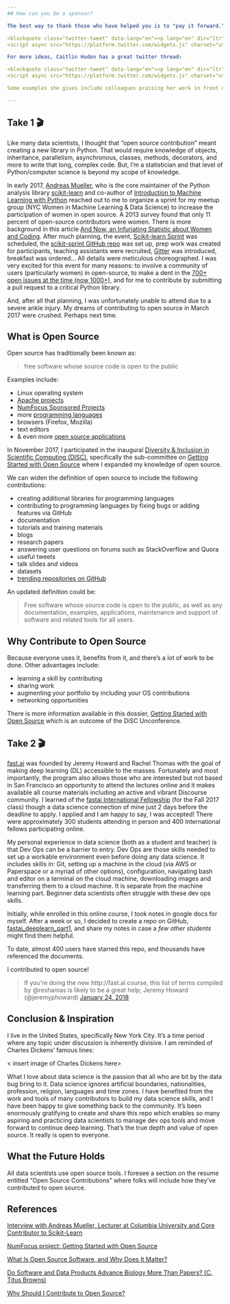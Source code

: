 ```yaml
---
## How can you be a sponsor? 

The best way to thank those who have helped you is to "pay it forward." When you start to get more influence and opportunities, it becomes your responsibility to help pull others up behind you. For example, if you're a seasoned speaker, think about recommending others for opportunities, especially when you can't go yourself, like Julia Evans recently did:

<blockquote class="twitter-tweet" data-lang="en"><p lang="en" dir="ltr">I get email about a lot of speaking opportunities. if you&#39;re looking to give more talks (especially if you&#39;re from a marginalized group), reply to this with a link to a video of a talk you&#39;re proud of!</p>&mdash; 🔎Julia Evans🔍 (@b0rk) <a href="https://twitter.com/b0rk/status/960884397644898305?ref_src=twsrc%5Etfw">February 6, 2018</a></blockquote>
<script async src="https://platform.twitter.com/widgets.js" charset="utf-8"></script>

For more ideas, Caitlin Hudon has a great twitter thread: 

<blockquote class="twitter-tweet" data-lang="en"><p lang="en" dir="ltr">Below are examples of &quot;good guys in tech&quot; and things they have done that have helped my career. I hope others can follow their example.</p>&mdash; Caitlin Hudon👩🏼‍💻 (@beeonaposy) <a href="https://twitter.com/beeonaposy/status/895799250055024640?ref_src=twsrc%5Etfw">August 11, 2017</a></blockquote>
<script async src="https://platform.twitter.com/widgets.js" charset="utf-8"></script>

Some examples she gives include colleagues praising her work in front of her boss, sharing their salary information with her, and promoting the work of women, including by doing something as seemingly small as tweeting about it. When Caitlin started RLadies Austin, she had men reaching out to offer their time, training materials, meeting spaces, and promotion of the meetup. 

---
```

## Take 1 :clapper:

Like many data scientists, I thought that “open source contribution” meant creating a new library in Python.  That would require knowledge of objects, inheritance, parallelism, asynchronous, classes, methods, decorators, and more to write that long, complex code.  But, I’m a statistician and that level of Python/computer science is beyond my scope of knowledge.  

In early 2017, [Andreas Mueller](https://twitter.com/amuellerml), who is the core maintainer of the Python analysis library [scikit-learn](https://github.com/scikit-learn/scikit-learn) and co-author of [Introduction to Machine Learning with Python](http://shop.oreilly.com/product/0636920030515.do) reached out to me to organize a sprint for my meetup group (NYC Women in Machine Learning & Data Science) to increase the participation of women in open source.  A 2013 survey found that only 11 percent of open-source contributors were women.  There is more background in this article [And Now, an Infuriating Statistic about Women and Coding](https://www.newamerica.org/weekly/111/and-now-an-infuriating-statistic-about-women-and-coding/).   After much planning, the event, [Scikit-learn Sprint](https://www.meetup.com/NYC-Women-in-Machine-Learning-Data-Science/events/237123181/) was scheduled, the [scikit-sprint GitHub repo](https://github.com/WiMLDS/scikit-sprint) was set up, prep work was created for participants, teaching assistants were recruited, [Gitter](https://gitter.im/scikit-learn/scikit-learn) was introduced, breakfast was ordered…  All details were meticulous choreographed.  I was very excited for this event for many reasons: to involve a community of users (particularly women) in open-source, to make a dent in the [700+ open issues at the time (now 1000+)](https://github.com/scikit-learn/scikit-learn/issues), and for me to contribute by submitting a pull request to a critical Python library.  

And, after all that planning, I was unfortunately unable to attend due to a severe ankle injury.  My dreams of contributing to open source in March 2017 were crushed.  Perhaps next time.  


## What is Open Source

Open source has traditionally been known as:  
>free software whose source code is open to the public  

Examples include:  
- Linux operating system
- [Apache projects](https://projects.apache.org/projects.html?name)
- [NumFocus Sponsored Projects](https://www.numfocus.org/sponsored-projects)
- more [programming languages](https://github.com/collections/programming-languages)
- browsers (Firefox, Mozilla)
- text editors
- & even more [open source applications](https://opensource.com/resources/projects-and-applications)

In November 2017, I participated in the inaugural [Diversity & Inclusion in Scientific Computing (DISC)](https://pydata.org/nyc2017/diversity-inclusion/disc-unconference-2017/), specifically the sub-committee on [Getting Started with Open Source](https://github.com/numfocus/getting-started-with-open-source) where I expanded my knowledge of open source.    

We can widen the definition of open source to include the following contributions:
- creating additional libraries for programming languages
- contributing to programming languages by fixing bugs or adding features via GitHub
- documentation
- tutorials and training materials
- blogs
- research papers
- answering user questions on forums such as StackOverflow and Quora
- useful tweets
- talk slides and videos
- datasets
- [trending repositories on GitHub](https://github.com/trending)

An updated definition could be:  
>Free software whose source code is open to the public, as well as any documentation, examples, applications, maintenance and support of software and related tools for all users.

 

## Why Contribute to Open Source
Because everyone uses it, benefits from it, and there’s a lot of work to be done.  Other advantages include:  
- learning a skill by contributing
- sharing work
- augmenting your portfolio by including your OS contributions
- networking opportunities

There is more information available in this dossier, [Getting Started with Open Source](https://github.com/numfocus/getting-started-with-open-source) which is an outcome of the DiSC Unconference.


## Take 2 :clapper:

[fast.ai](http://www.fast.ai) was founded by Jeremy Howard and Rachel Thomas with the goal of making deep learning (DL) accessible to the masses.  Fortunately and most importantly, the program also allows those who are interested but not based in San Francisco an opportunity to attend the lectures online and it makes available all course materials including an active and vibrant Discourse community.  I learned of the [fastai International Fellowship](http://www.fast.ai/2017/09/08/international-fellowship/) (for the Fall 2017 class) though a data science connection of mine  just 2 days before the deadline to apply.  I applied and I am happy to say, I was accepted!  There were approximately 300 students attending in person and 400 International fellows participating online.  

My personal experience in data science (both as a student and teacher) is that Dev Ops can be a barrier to entry.  Dev Ops are those skills needed to set up a workable environment even before doing any data science.  It includes skills in:  Git, setting up a machine in the cloud (via AWS or Paperspace or a myriad of other options), configuration, navigating bash and editor on a terminal on the cloud machine, downloading images and transferring them to a cloud machine.  It is separate from the machine learning part.  Beginner data scientists often struggle with these dev ops skills.

Initially, while enrolled in this online course, I took notes in google docs for myself.  After a week or so, I decided to create a repo on GitHub,  [fastai_deeplearn_part1](https://github.com/reshamas/fastai_deeplearn_part1), and share my notes in case a *few other students* might find them helpful.  

To date, almost 400 users have starred this repo, and thousands have referenced the documents.  

I contributed to open source!  


<blockquote class="twitter-tweet" data-lang="en"><p lang="en" dir="ltr">If you're doing the new http://fast.ai  course, this list of terms compiled by @reshamas is likely to be a great help; Jeremy Howard (@jeremyphoward) <a href="https://twitter.com/jeremyphoward/status/956321940536410112">January 24, 2018</a></blockquote>
<script async src="https://platform.twitter.com/widgets.js" charset="utf-8"></script>

 
## Conclusion & Inspiration

I live in the United States, specifically New York City.  It’s a time period where any topic under discussion is inherently divisive.  I am reminded of Charles Dickens’ famous lines:  

< insert image of Charles Dickens here>

What I love about data science is the passion that all who are bit by the data bug bring to it.  Data science ignores artificial boundaries, nationalities, profession, religion, languages and time zones.  I have benefited from the work and tools of many contributors to build my data science skills, and I have been happy to give something back to the community.  It’s been enormously gratifying to create and share this repo which enables so many aspiring and practicing data scientists to manage dev ops tools and move forward to continue deep learning.  That’s the true depth and value of open source.  It really is open to everyone.  

## What the Future Holds
All data scientists use open source tools.  I foresee a section on the resume entitled “Open Source Contributions” where folks will include how they’ve contributed to open source.

## References
[Interview with Andreas Mueller, Lecturer at Columbia University and Core Contributor to Scikit-Learn](https://mlconf.com/interview-andreas-muller-lecturer-columbia-university-core-contributor-scikit-learn-reshama-shaikh/)

[NumFocus project: Getting Started with Open Source](https://github.com/numfocus/getting-started-with-open-source)

[What Is Open Source Software, and Why Does It Matter?](https://www.howtogeek.com/129967/htg-explains-what-is-open-source-software-and-why-you-should-care/)

[Do Software and Data Products Advance Biology More Than Papers?
 (C. Titus Browns)](http://ivory.idyll.org/blog/2018-software-and-data-better-than-papers.html)

[Why Should I Contribute to Open Source?](https://github.com/numfocus/getting-started-with-open-source/blob/master/what_is_open_source_and_why_contribute.md#why-should-i-contribute-to-open-source)
